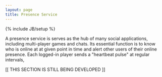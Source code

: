 ```yaml
---
layout: page
title: Presence Service
---
```

{% include JB/setup %}

A presence service is serves as the hub of many social applications, including multi-player games and chats. Its essential function is to know who is online at at given point in time and alert other users of their online presence. Each logged-in player sends a "heartbeat pulse" at regular intervals, 

[[ THIS SECTION IS STILL BEING DEVELOPED ]]


